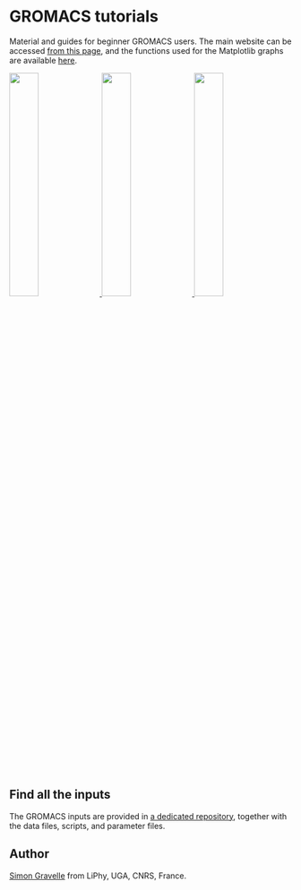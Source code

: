 # GROMACS tutorials

Material and guides for beginner GROMACS users.
The main website can be accessed [from this page](https://gromacstutorials.github.io/),
and the functions used for the Matplotlib graphs are available [here](https://github.com/simongravelle/pyplot-perso).

<p float="left">
    <a href="https://gromacstutorials.github.io/sphinx/build/html/tutorials/level1/bulk-solution.html">
        <img src="https://github.com/gromacstutorials/gromacstutorials.github.io/blob/version2.0/docs/doc-sphinx/source/tutorials/figures/level1/bulk-solution/avatar-gromacs.png?raw=true" width="32%" />
    </a>
    <a href="https://gromacstutorials.github.io/sphinx/build/html/tutorials/level2/stretching-a-polymer.html">
        <img src="https://github.com/gromacstutorials/gromacstutorials.github.io/blob/version2.0/docs/doc-sphinx/source/tutorials/figures/level2/stretching-a-polymer/avatar.png" width="32%" />
    </a>
    <a href="https://gromacstutorials.github.io/sphinx/build/html/tutorials/level3/solvation-energy.html">
        <img src="https://github.com/gromacstutorials/gromacstutorials.github.io/blob/version2.0/docs/doc-sphinx/source/tutorials/figures/level3/solvation-energy/no-field-dark.png" width="32%" />
    </a>
</p>

## Find all the inputs

The GROMACS inputs are provided in [a dedicated repository](https://github.com/gromacstutorials/gromacstutorials-inputs),
together with the data files, scripts, and parameter files.

## Author

[Simon Gravelle](https://github.com/simongravelle) from LiPhy, UGA, CNRS, France.
